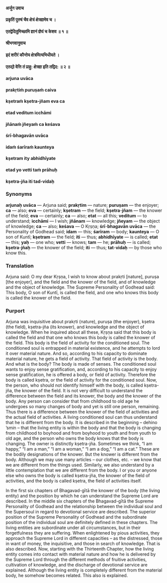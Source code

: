 #### अर्जुन उवाच
#### प्रकृतिं पुरुषं चैव क्षेत्रं क्षेत्रज्ञमेव च ।
#### एतद्वेदितुमिच्छामि ज्ञानं ज्ञेयं च केशव ॥ १ ॥
#### श्रीभगवानुवाच
#### इदं शरीरं कौन्तेय क्षेत्रमित्यभिधीयते ।
#### एतद्यो वेत्ति तं प्राहु: क्षेत्रज्ञ इति तद्विद: ॥ २ ॥

#### arjuna uvāca
#### prakṛtiṁ puruṣaṁ caiva
#### kṣetraṁ kṣetra-jñam eva ca
#### etad veditum icchāmi
#### jñānaṁ jñeyaṁ ca keśava

#### śrī-bhagavān uvāca
#### idaṁ śarīraṁ kaunteya
#### kṣetram ity abhidhīyate
#### etad yo vetti taṁ prāhuḥ
#### kṣetra-jña iti tad-vidaḥ

### Synonyms

**arjunaḥ** **uvāca** — Arjuna said; **prakṛtim** — nature; **puruṣam** — the enjoyer; **ca** — also; **eva** — certainly; **kṣetram** — the field; **kṣetra**-**jñam** — the knower of the field; **eva** — certainly; **ca** — also; **etat** — all this; **veditum** — to understand; **icchāmi** — I wish; **jñānam** — knowledge; **jñeyam** — the object of knowledge; **ca** — also; **keśava** — O Kṛṣṇa; **śrī**-**bhagavān** **uvāca** — the Personality of Godhead said; **idam** — this; **śarīram** — body; **kaunteya** — O son of Kuntī; **kṣetram** — the field; **iti** — thus; **abhidhīyate** — is called; **etat** — this; **yaḥ** — one who; **vetti** — knows; **tam** — he; **prāhuḥ** — is called; **kṣetra**-**jñaḥ** — the knower of the field; **iti** — thus; **tat**-**vidaḥ** — by those who know this.

### Translation

Arjuna said: O my dear Kṛṣṇa, I wish to know about prakṛti [nature], puruṣa [the enjoyer], and the field and the knower of the field, and of knowledge and the object of knowledge. The Supreme Personality of Godhead said: This body, O son of Kuntī, is called the field, and one who knows this body is called the knower of the field.

### Purport

Arjuna was inquisitive about prakṛti (nature), puruṣa (the enjoyer), kṣetra (the field), kṣetra-jña (its knower), and knowledge and the object of knowledge. When he inquired about all these, Kṛṣṇa said that this body is called the field and that one who knows this body is called the knower of the field. This body is the field of activity for the conditioned soul. The conditioned soul is entrapped in material existence, and he attempts to lord it over material nature. And so, according to his capacity to dominate material nature, he gets a field of activity. That field of activity is the body. And what is the body? The body is made of senses. The conditioned soul wants to enjoy sense gratification, and, according to his capacity to enjoy sense gratification, he is offered a body, or field of activity. Therefore the body is called kṣetra, or the field of activity for the conditioned soul. Now, the person, who should not identify himself with the body, is called kṣetra-jña, the knower of the field. It is not very difficult to understand the difference between the field and its knower, the body and the knower of the body. Any person can consider that from childhood to old age he undergoes so many changes of body and yet is still one person, remaining. Thus there is a difference between the knower of the field of activities and the actual field of activities. A living conditioned soul can thus understand that he is different from the body. It is described in the beginning – dehino ’smin – that the living entity is within the body and that the body is changing from childhood to boyhood and from boyhood to youth and from youth to old age, and the person who owns the body knows that the body is changing. The owner is distinctly kṣetra-jña. Sometimes we think, “I am happy,” “I am a man,” “I am a woman,” “I am a dog,” “I am a cat.” These are the bodily designations of the knower. But the knower is different from the body. Although we may use many articles – our clothes, etc. – we know that we are different from the things used. Similarly, we also understand by a little contemplation that we are different from the body. I or you or anyone else who owns the body is called kṣetra-jña, the knower of the field of activities, and the body is called kṣetra, the field of activities itself.

In the first six chapters of Bhagavad-gītā the knower of the body (the living entity) and the position by which he can understand the Supreme Lord are described. In the middle six chapters of the Bhagavad-gītā the Supreme Personality of Godhead and the relationship between the individual soul and the Supersoul in regard to devotional service are described. The superior position of the Supreme Personality of Godhead and the subordinate position of the individual soul are definitely defined in these chapters. The living entities are subordinate under all circumstances, but in their forgetfulness they are suffering. When enlightened by pious activities, they approach the Supreme Lord in different capacities – as the distressed, those in want of money, the inquisitive, and those in search of knowledge. That is also described. Now, starting with the Thirteenth Chapter, how the living entity comes into contact with material nature and how he is delivered by the Supreme Lord through the different methods of fruitive activities, cultivation of knowledge, and the discharge of devotional service are explained. Although the living entity is completely different from the material body, he somehow becomes related. This also is explained.
